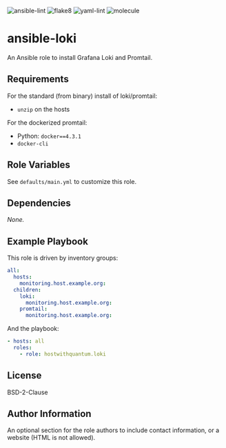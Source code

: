 ![ansible-lint](https://github.com/hostwithquantum/ansible-loki/workflows/ansible-lint/badge.svg) ![flake8](https://github.com/hostwithquantum/ansible-loki/workflows/flake8/badge.svg) ![yaml-lint](https://github.com/hostwithquantum/ansible-loki/workflows/yaml-lint/badge.svg) ![molecule](https://github.com/hostwithquantum/ansible-loki/workflows/molecule/badge.svg)

# ansible-loki

An Ansible role to install Grafana Loki and Promtail.

## Requirements

For the standard (from binary) install of loki/promtail:

- `unzip` on the hosts

For the dockerized promtail:

- Python: `docker==4.3.1`
- `docker-cli`

## Role Variables

See `defaults/main.yml` to customize this role.

## Dependencies

_None._

## Example Playbook

This role is driven by inventory groups:

```yaml
all:
  hosts:
    monitoring.host.example.org:
  children:
    loki:
      monitoring.host.example.org:
    promtail:
      monitoring.host.example.org:
```

And the playbook:

```yaml
- hosts: all
  roles:
    - role: hostwithquantum.loki
```

## License

BSD-2-Clause

## Author Information

An optional section for the role authors to include contact information, or a website (HTML is not allowed).
